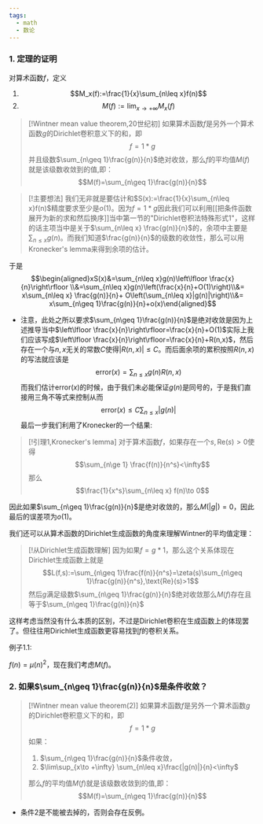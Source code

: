 ```yaml
---
tags:
  - math
  - 数论
---
```

### 1. 定理的证明

对算术函数$f$，定义
1. $$M_x(f):=\frac{1}{x}\sum_{n\leq x}f(n)$$
2. $$M(f):=\lim_{x\to +\infty}M_{x}(f)$$
> [!Wintner mean value theorem,20世纪初]
> 如果算术函数$f$是另外一个算术函数$g$的Dirichlet卷积意义下的和，即$$f=1*g$$并且级数$\sum_{n\geq 1}\frac{g(n)}{n}$绝对收敛，那么$f$的平均值$M(f)$就是该级数收敛到的值,即：$$M(f)=\sum_{n\geq 1}\frac{g(n)}{n}$$

> [!主要想法]
> 我们无非就是要估计和$S(x):=\frac{1}{x}\sum_{n\leq x}f(n)$精度要求至少是$o(1)$。因为$f=1*g$因此我们可以利用[[把条件函数展开为新的求和然后换序]]当中第一节的"Dirichlet卷积法特殊形式1"，这样的话主项当中是关于$\sum_{n\leq x} \frac{g(n)}{n}$的，余项中主要是$\sum_{n\leq x}g(n)$。而我们知道$\frac{g(n)}{n}$的级数的收敛性，那么可以用Kronecker's lemma来得到余项的估计。

于是$$\begin{aligned}xS(x)&=\sum_{n\leq x}g(n)\left\lfloor \frac{x}{n}\right\rfloor \\&=\sum_{n\leq x}g(n)\left(\frac{x}{n}+O(1)\right)\\&= x\sum_{n\leq x} \frac{g(n)}{n}+ O\left(\sum_{n\leq x}|g(n)|\right)\\&= x\sum_{n\geq 1}\frac{g(n)}{n}+o(x)\end{aligned}$$

* 注意，此处之所以要求$\sum_{n\geq 1}\frac{g(n)}{n}$是绝对收敛是因为上述推导当中$\left\lfloor \frac{x}{n}\right\rfloor=\frac{x}{n}+O(1)$实际上我们应该写成$\left\lfloor \frac{x}{n}\right\rfloor=\frac{x}{n}+R(n,x)$，然后存在一个与$n,x$无关的常数$C$使得$|R(n,x)| \leq C$。而后面余项的累积按照$R(n,x)$的写法就应该是$$\text{error}(x)=\sum_{n\leq x}g(n)R(n,x)$$而我们估计$\text{error}(x)$的时候，由于我们未必能保证$g(n)$是同号的，于是我们直接用三角不等式来控制从而$$\text{error}(x)\leq C\sum_{n\leq x}|g(n)|$$
最后一步我们利用了Kronecker的一个结果:

> [!引理1,Kronecker's lemma]
> 对于算术函数$f$，如果存在一个$s,\text{Re}(s)>0$使得$$\sum_{n\ge 1} \frac{f(n)}{n^s}<\infty$$那么$$\frac{1}{x^s}\sum_{n\leq x} f(n)\to 0$$

因此如果$\sum_{n\geq 1}\frac{g(n)}{n}$是绝对收敛的，那么$M(|g|)=0$，因此最后的误差项为$o(1)$。

我们还可以从算术函数的Dirichlet生成函数的角度来理解Wintner的平均值定理：

> [!从Dirichlet生成函数理解]
> 因为如果$f=g*1$，那么这个关系体现在Dirichlet生成函数上就是$$L(f,s):=\sum_{n\geq 1}\frac{f(n)}{n^s}=\zeta(s)\sum_{n\geq 1}\frac{g(n)}{n^s},\text{Re}(s)>1$$然后$g$满足级数$\sum_{n\geq 1}\frac{g(n)}{n}$绝对收敛那么$M(f)$存在且等于$\sum_{n\geq 1}\frac{g(n)}{n}$

这样考虑当然没有什么本质的区别，不过是Dirichlet卷积在生成函数上的体现罢了。但往往用Dirichlet生成函数更容易找到$f$的卷积关系。

例子1.1: 

$f(n)=\mu(n)^2$，现在我们考虑$M(f)$。 
### 2. 如果$\sum_{n\geq 1}\frac{g(n)}{n}$是条件收敛？

> [!Wintner mean value theorem(2)]
> 如果算术函数$f$是另外一个算术函数$g$的Dirichlet卷积意义下的和，即$$f=1*g$$如果：
> 1. $\sum_{n\geq 1}\frac{g(n)}{n}$条件收敛，
> 2. $\lim\sup_{x\to +\infty} \sum_{n\leq x}\frac{|g(n)|}{n}<\infty$
> 
> 那么$f$的平均值$M(f)$就是该级数收敛到的值,即：$$M(f)=\sum_{n\geq 1}\frac{g(n)}{n}$$

 * 条件2是不能被去掉的，否则会存在反例。